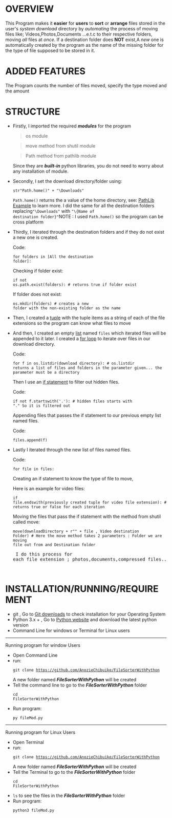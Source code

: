 # OVERVIEW

This Program makes it **easier** for **users** to **sort** or **arrange** files stored in the user's _system download_ directory by _automating_ the process of moving files like; Videos,Photos,Documents ...e.t.c to their respective folders, moving _all_ files at _once_.
If a destination folder does **NOT** exist,A _new_ one is automatically created by the program as the name of the missing folder for the type of file supposed to be stored in it.

# ADDED FEATURES

The Program counts the number of files moved, specify the type moved and the amount

# STRUCTURE

- Firstly, I imported the required ***modules*** for the program

   > os module 

   >move method from shutil module

   >Path method from pathlib module

    Since they are ***built-in*** python libraries, you do not need to worry about any installation of module.
- Secondly, I set the download directory/folder using:<pre><code>str"Path.home()" + "\Downloads"</code></pre> <code>Path.home()</code> returns the a value of the home directory, see: [PathLib Example](https://www.tutorialspoint.com/How-to-find-the-real-user-home-directory-using-Python) to learn more.
  I did the same for all the destination folders replacing<code>"\Downloads"</code> with <code>"\\{Name of destination folder}"</code>NOTE : I used <code>Path.home()</code> so the program can be cross platform
- Thirdly, I iterated through the destination folders and if they do not exist a new one is created.
  
  Code:<pre><code>for folders in [All the destination folder]:</pre></code>
  Checking if folder exist:<pre><code>if not os.path.exist(folders): # returns true if folder exist</code></pre>
  If folder does not exist: <pre><code>os.mkdir(folders) # creates a new folder with the non-existing folder as the name</code></pre>
- Then, I created a [tuple](https://www.w3schools.com/python/python_tuples.asp) with the tuple items as a string of each of the file extensions so the program can know what files to move
- And then, I created an empty [list](https://www.w3schools.com/python/python_lists.asp) named <code>files</code> which iterated files will be appended to it later.
  I created a [for loop](https://www.w3schools.com/python/python_for_loops.asp) to iterate over files in our download directory.

  Code:<pre><code>for f in os.listdir(download directory): # os.listdir returns a list of files and folders in the parameter given... the parameter must be a directory</code></pre>
  Then I use an [if statement](https://www.w3schools.com/python/python_conditions.asp) to filter out hidden files.

  Code:<pre><code>if not f.startswith('.'): # hidden files starts with "." So it is filtered out </code></pre>
  Appending files that passes the if statement to our previous empty list named files.

  Code:<pre><code>files.append(f)</code></pre>
- Lastly I iterated through the new list of files named files.

  Code:<pre><code>for file in files:</pre></code>
  Creating an if statement to know the type of file to move, 
  
  Here is an example for video files:<pre><code>if file.endswith(previously created tuple for video file extension): # returns true or false for each iteration</code></pre>
  Moving the files that pass the if statement with the method from shutil called move:<pre><code>move(downloadDirectory + r"\" + file , Video destination Folder) # Here the move method takes 2 parameters : Folder we are moving file out from and Destination folder</code><pre>
  I do this process for each file extension ; photos,documents,compressed files...e.t.c

# INSTALLATION/RUNNING/REQUIREMENT 
- git , Go to [Git downloads](https://git-scm.com/downloads) to check installation for your Operating System
- Python 3.x + , Go to [Python website](https://www.python.org/downloads/) and download the latest python version
- Command Line for windows or Terminal for Linux users

***

Running program for window Users
- Open Command Line
- run:<pre><code>git clone https://github.com/AnozieChibuike/FileSorterWithPython</code></pre>A new folder named ***FileSorterWithPython*** will be created
- Tell the command line to go to the ***FileSorterWithPython*** folder<pre><code>cd FileSorterWithPython</code></pre>
- Run program:<pre><code>py fileMod.py</code></pre>

***

Running program for Linux Users
- Open Terminal
- run:<pre><code>git clone https://github.com/AnozieChibuike/FileSorterWithPython</code></pre>A new folder named ***FileSorterWithPython*** will be created
- Tell the Terminal to go to the ***FileSorterWithPython*** folder<pre><code>cd FileSorterWithPython</code></pre>
- <code>ls</code> to see the files in the ***FileSorterWithPython*** folder
- Run program:<pre><code>python3 fileMod.py</code></pre>
